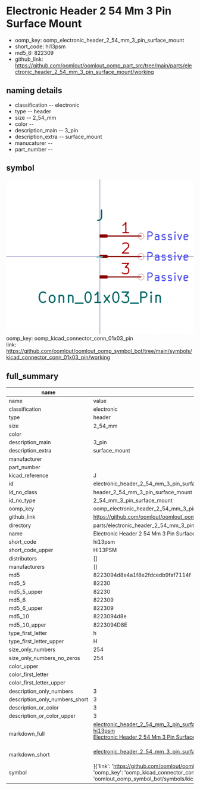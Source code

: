 # Electronic Header 2 54 Mm 3 Pin Surface Mount

  
* oomp_key: oomp_electronic_header_2_54_mm_3_pin_surface_mount 
* short_code: hi13psm
* md5_6: 822309  
* github_link: https://github.com/oomlout/oomlout_oomp_part_src/tree/main/parts/electronic_header_2_54_mm_3_pin_surface_mount/working  
## naming details
* classification -- electronic
* type -- header
* size -- 2_54_mm
* color -- 
* description_main -- 3_pin
* description_extra -- surface_mount
* manucaturer -- 
* part_number -- 



## symbol

![](symbol/0/working/working_600.png)  
oomp_key: oomp_kicad_connector_conn_01x03_pin  
link: https://github.com/oomlout/oomlout_oomp_symbol_bot/tree/main/symbols/kicad_connector_conn_01x03_pin/working  


## full_summary
| name | value | 
| --- | --- | 
| name | value | 
| classification | electronic | 
| type | header | 
| size | 2_54_mm | 
| color |  | 
| description_main | 3_pin | 
| description_extra | surface_mount | 
| manufacturer |  | 
| part_number |  | 
| kicad_reference | J | 
| id | electronic_header_2_54_mm_3_pin_surface_mount | 
| id_no_class | header_2_54_mm_3_pin_surface_mount | 
| id_no_type | 2_54_mm_3_pin_surface_mount | 
| oomp_key | oomp_electronic_header_2_54_mm_3_pin_surface_mount | 
| github_link | https://github.com/oomlout/oomlout_oomp_part_src/tree/main/parts/electronic_header_2_54_mm_3_pin_surface_mount/working | 
| directory | parts/electronic_header_2_54_mm_3_pin_surface_mount | 
| name | Electronic Header 2 54 Mm 3 Pin Surface Mount | 
| short_code | hi13psm | 
| short_code_upper | HI13PSM | 
| distributors | [] | 
| manufacturers | [] | 
| md5 | 8223094d8e4a1f8e2fdcedb9faf7114f | 
| md5_5 | 82230 | 
| md5_5_upper | 82230 | 
| md5_6 | 822309 | 
| md5_6_upper | 822309 | 
| md5_10 | 8223094d8e | 
| md5_10_upper | 8223094D8E | 
| type_first_letter | h | 
| type_first_letter_upper | H | 
| size_only_numbers | 254 | 
| size_only_numbers_no_zeros | 254 | 
| color_upper |  | 
| color_first_letter |  | 
| color_first_letter_upper |  | 
| description_only_numbers | 3 | 
| description_only_numbers_short | 3 | 
| description_or_color | 3 | 
| description_or_color_upper | 3 | 
| markdown_full | [electronic_header_2_54_mm_3_pin_surface_mount](https://github.com/oomlout/oomlout_oomp_part_src/tree/main/parts/electronic_header_2_54_mm_3_pin_surface_mount/working)<br>[hi13psm](https://github.com/oomlout/oomlout_oomp_part_src/tree/main/parts/electronic_header_2_54_mm_3_pin_surface_mount/working)<br>[Electronic Header 2 54 Mm 3 Pin Surface Mount](https://github.com/oomlout/oomlout_oomp_part_src/tree/main/parts/electronic_header_2_54_mm_3_pin_surface_mount/working)<br><br> | 
| markdown_short | [electronic_header_2_54_mm_3_pin_surface_mount](https://github.com/oomlout/oomlout_oomp_part_src/tree/main/parts/electronic_header_2_54_mm_3_pin_surface_mount/working)<br><br> | 
| symbol | [{'link': 'https://github.com/oomlout/oomlout_oomp_symbol_bot/tree/main/symbols/kicad_connector_conn_01x03_pin', 'oomp_key': 'oomp_kicad_connector_conn_01x03_pin', 'directory': 'oomlout_oomp_symbol_bot/symbols/kicad_connector_conn_01x03_pin//working/working.kicad_sym'}] | 
